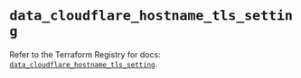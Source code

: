 # `data_cloudflare_hostname_tls_setting`

Refer to the Terraform Registry for docs: [`data_cloudflare_hostname_tls_setting`](https://registry.terraform.io/providers/cloudflare/cloudflare/5.2.0/docs/data-sources/hostname_tls_setting).
